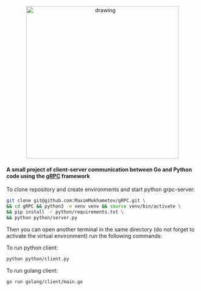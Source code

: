 <p align="center">
<img src="https://encrypted-tbn0.gstatic.com/images?q=tbn%3AANd9GcSrKJpP7aFWyCoQGBmfuBHSLCtukAPGsHAlfw&usqp=CAU" alt="drawing" width="400"/>
</p>

#### A small project of client-server communication between Go and Python code using the [gRPC](https://grpc.io/ "A high-performance, open source universal RPC framework") framework 

To clone repository and create environments and start python grpc-server:
```bash
git clone git@github.com:MaximMukhametov/gRPC.git \
&& cd gRPC && python3 -m venv venv && source venv/bin/activate \
&& pip install -r python/requirements.txt \
&& python python/server.py
```


Then you can open another terminal in the same directory 
(do not forget to activate the virtual environment)
run the following commands:

To run python client:
```bash
python python/client.py
```

To run golang client:
```bash
go run golang/client/main.go
```

